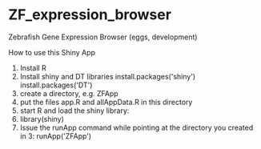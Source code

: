 # ZF_expression_browser
Zebrafish Gene Expression Browser (eggs, development)

How to use this Shiny App

1. Install R
2. Install shiny and DT libraries
   install.packages('shiny')
   install.packages('DT')
3. create a directory, e.g. ZFApp
4. put the files app.R and allAppData.R in this directory
5. start R and load the shiny library:
6. library(shiny)
7. Issue the runApp command while pointing at the directory you created in 3:
   runApp('ZFApp')
